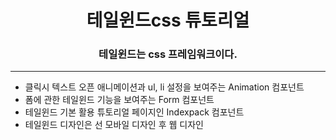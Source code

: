 <h1 align="center">테일윈드css 튜토리얼</h1>
<h3 align="center">테일윈드는 css 프레임워크이다.</h3>
<hr/>

<ul>
  <li>클릭시 텍스트 오픈 애니메이션과 ul, li 설정을 보여주는 Animation 컴포넌트</li>
  <li>폼에 관한 테일윈드 기능을 보여주는 Form 컴포넌트</li>
  <li>테일윈드 기본 활용 튜토리얼 페이지인 Indexpack 컴포넌트</li>
  <li>테일윈드 디자인은 선 모바일 디자인 후 웹 디자인</li>
</ul>